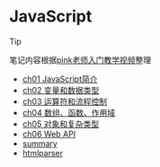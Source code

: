 # JavaScript

> [!TIP]
>
> 笔记内容根据[pink老师入门教学视频](https://www.bilibili.com/video/BV1Y84y1L7Nn)整理

- [ch01 JavaScript简介](frontend/js/ch01)
- [ch02 变量和数据类型](frontend/js/ch02)
- [ch03 运算符和流程控制](frontend/js/ch03)
- [ch04 数组、函数、作用域](frontend/js/ch04)
- [ch05 对象和复杂类型](frontend/js/ch05)
- [ch06 Web API](frontend/js/ch06)
- [summary](frontend/js/summary)
- [htmlparser](tools/htmlparser/index.html)
